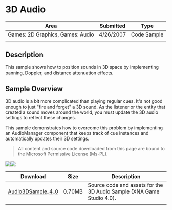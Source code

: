 # 3D Audio

|Area|Submitted|Type|
|-|-|-|
Games: 2D Graphics, Games: Audio|4/26/2007|Code Sample
||||

## Description

This sample shows how to position sounds in 3D space by implementing panning, Doppler, and distance attenuation effects.

## Sample Overview

3D audio is a bit more complicated than playing regular cues. It's not good enough to just "fire and forget" a 3D sound. As the listener or the entity that created a sound moves around the world, you must update the 3D audio settings to reflect these changes.

This sample demonstrates how to overcome this problem by implementing an AudioManager component that keeps track of cue instances and automatically updates their 3D settings.

> All content and source code downloaded from this page are bound to the Microsoft Permissive License (Ms-PL).

![](https://github.com/simondarksidej/XNAGameStudio/blob/master/Images/XNA_Audio3D_01_small.jpg?raw=true)![](https://github.com/simondarksidej/XNAGameStudio/blob/master/Images/XNA_Audio3D_02_small.jpg?raw=true)

Download | Size | Description
---|---|---|
[Audio3DSample_4_0](https://github.com/SimonDarksideJ/XNAGameStudio/tree/master/Samples/Audio3DSample_4_0) | 0.70MB | Source code and assets for the 3D Audio Sample (XNA Game Studio 4.0).
||||
